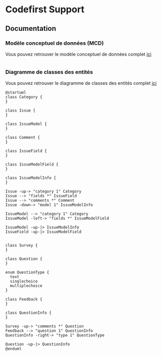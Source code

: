 # Codefirst Support

## Documentation

### Modèle conceptuel de données (MCD)

Vous pouvez retrouver le modèle conceptuel de données complet [ici](docs/api/mcd.md)

```plantuml

```

### Diagramme de classes des entités

Vous pouvez retrouver le diagramme de classes des entités complet [ici](docs/api/class-diagramm.md)

```plantuml
@startuml
class Category {
}

class Issue {
}

class IssueModel {
}

class Comment {
}

class IssueField {
}

class IssueModelField {
}

class IssueModelInfo {
}

Issue -up-> "category 1" Category
Issue --> "fields *" IssueField
Issue --> "comments *" Comment
Issue -down-> "model 1" IssueModelInfo

IssueModel --> "category 1" Category
IssueModel -left-> "fields *" IssueModelField

IssueModel -up-|> IssueModelInfo
IssueField -up-|> IssueModelField


class Survey {
}

class Question {
}

enum QuestionType {
  text
  singlechoice
  multiplechoice
}

class Feedback {
}

class QuestionInfo {
}

Survey -up-> "comments *" Question
Feedback --> "question 1" QuestionInfo
QuestionInfo -right-> "type 1" QuestionType

Question -up-|> QuestionInfo
@enduml
```